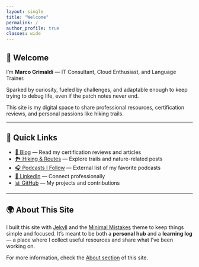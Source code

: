 ```yaml
---
layout: single
title: "Welcome"
permalink: /
author_profile: true
classes: wide
---
```


## 👋 Welcome

I’m **Marco Grimaldi** — IT Consultant, Cloud Enthusiast, and Language Trainer.  

Sparked by curiosity, fueled by challenges, and adaptable enough to keep trying to debug life, even if the patch notes never end.

This site is my digital space to share professional resources, certification reviews, and personal passions like hiking trails.

---

## 🔗 Quick Links

- [📘 Blog](/blog/) — Read my certification reviews and articles  
- [🏞 Hiking & Routes](/hiking/) — Explore trails and nature-related posts  
- [🎧 Podcasts I Follow](https://example.com) — External list of my favorite podcasts  
- [💼 LinkedIn](https://www.linkedin.com/in/marco-grimaldi29/) — Connect professionally  
- [📊 GitHub](https://github.com/marcogrimaldi29) — My projects and contributions  

---

## 🌍 About This Site

I built this site with [Jekyll](https://jekyllrb.com/) and the [Minimal Mistakes](https://mmistakes.github.io/minimal-mistakes/) theme to keep things simple and focused.
It’s meant to be both a **personal hub** and a **learning log** — a place where I collect useful resources and share what I’ve been working on.

For more information, check the [About section](/about/) of this site.
